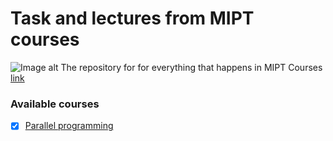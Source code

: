 # Task and lectures from MIPT courses
![Image alt](http://cat.convdocs.org/pars_docs/refs/115/114346/114346_html_m36b83e09.jpg)
The repository for 
for everything that happens in MIPT Courses [link](https://data.mail.ru/)

### Available courses
- [x] [Parallel programming](https://github.com/Ilyabasharov/mipt/tree/master/Parallel%20programming)

